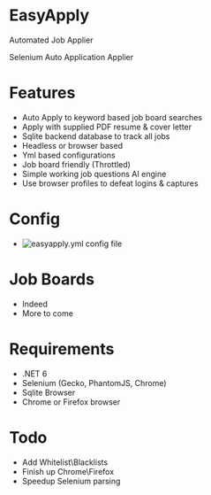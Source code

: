 # EasyApply
Automated Job Applier 

Selenium Auto Application Applier

# Features
 + Auto Apply to keyword based job board searches
 + Apply with supplied PDF resume & cover letter
 + Sqlite backend database to track all jobs
 + Headless or browser based
 + Yml based configurations
 + Job board friendly (Throttled)
 + Simple working job questions AI engine 
 + Use browser profiles to defeat logins & captures

 # Config
 - ![easyapply.yml config file](https://github.com/michaelrinderle/easy_apply/blob/master/src/EasyApply/easyapply.yml)

# Job Boards 
 + Indeed 
 + More to come 

# Requirements 
 + .NET 6
 + Selenium (Gecko, PhantomJS, Chrome)
 + Sqlite Browser
 + Chrome or Firefox browser

# Todo
 + Add Whitelist\Blacklists
 + Finish up Chrome\Firefox 
 + Speedup Selenium parsing